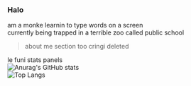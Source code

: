 ### Halo

am a monke learnin to type words on a screen \
currently being trapped in a terrible zoo called public school 

> about me section too cringi deleted

le funi stats panels \
![Anurag's GitHub stats](https://github-readme-stats.vercel.app/api?username=FuniJaerri&countprivate=true&theme=dracula) \
![Top Langs](https://github-readme-stats.vercel.app/api/top-langs/?username=FuniJaerri&theme=dracula&layout=compact)
